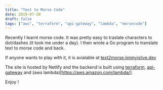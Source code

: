 ```yaml
---
title: "Text to Morse Code"
date: 2019-07-30
draft: false
tags: ["aws", "terraform", "api-gateway", "lambda", "morsecode"]
---
```

Recently I learnt morse code. It was pretty easy to traslate characters to dot/dashes (it took me under a day). I then wrote a Go program to translate text to morse code and back.

If anyone wants to play with it, it is avialable at [text2morse.jimmyislive.dev](https://text2morse.jimmyislive.dev)

The site is hosted by Netlify and the backend is built using [terraform](https://www.terraform.io/), [api-gateway](https://aws.amazon.com/api-gateway/) and (aws lambda)[https://aws.amazon.com/lambda/].

Enjoy !